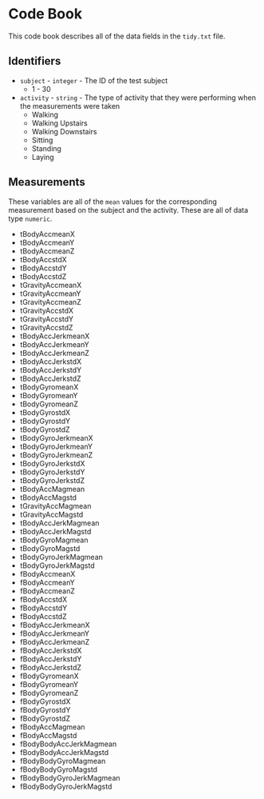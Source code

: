 # Code Book

This code book describes all of the data fields in the `tidy.txt` file.

## Identifiers

 - `subject` - `integer` - The ID of the test subject
   - 1 - 30
 - `activity` - `string` - The type of activity that they were performing when the measurements were taken
   - Walking
   - Walking Upstairs
   - Walking Downstairs
   - Sitting
   - Standing
   - Laying

## Measurements

These variables are all of the `mean` values for the corresponding measurement based on the subject and the activity.  These are all of data type `numeric`.

 - tBodyAccmeanX
 - tBodyAccmeanY
 - tBodyAccmeanZ
 - tBodyAccstdX
 - tBodyAccstdY
 - tBodyAccstdZ
 - tGravityAccmeanX
 - tGravityAccmeanY
 - tGravityAccmeanZ
 - tGravityAccstdX
 - tGravityAccstdY
 - tGravityAccstdZ
 - tBodyAccJerkmeanX
 - tBodyAccJerkmeanY
 - tBodyAccJerkmeanZ
 - tBodyAccJerkstdX
 - tBodyAccJerkstdY
 - tBodyAccJerkstdZ
 - tBodyGyromeanX
 - tBodyGyromeanY
 - tBodyGyromeanZ
 - tBodyGyrostdX
 - tBodyGyrostdY
 - tBodyGyrostdZ
 - tBodyGyroJerkmeanX
 - tBodyGyroJerkmeanY
 - tBodyGyroJerkmeanZ
 - tBodyGyroJerkstdX
 - tBodyGyroJerkstdY
 - tBodyGyroJerkstdZ
 - tBodyAccMagmean
 - tBodyAccMagstd
 - tGravityAccMagmean
 - tGravityAccMagstd
 - tBodyAccJerkMagmean
 - tBodyAccJerkMagstd
 - tBodyGyroMagmean
 - tBodyGyroMagstd
 - tBodyGyroJerkMagmean
 - tBodyGyroJerkMagstd
 - fBodyAccmeanX
 - fBodyAccmeanY
 - fBodyAccmeanZ
 - fBodyAccstdX
 - fBodyAccstdY
 - fBodyAccstdZ
 - fBodyAccJerkmeanX
 - fBodyAccJerkmeanY
 - fBodyAccJerkmeanZ
 - fBodyAccJerkstdX
 - fBodyAccJerkstdY
 - fBodyAccJerkstdZ
 - fBodyGyromeanX
 - fBodyGyromeanY
 - fBodyGyromeanZ
 - fBodyGyrostdX
 - fBodyGyrostdY
 - fBodyGyrostdZ
 - fBodyAccMagmean
 - fBodyAccMagstd
 - fBodyBodyAccJerkMagmean
 - fBodyBodyAccJerkMagstd
 - fBodyBodyGyroMagmean
 - fBodyBodyGyroMagstd
 - fBodyBodyGyroJerkMagmean
 - fBodyBodyGyroJerkMagstd
